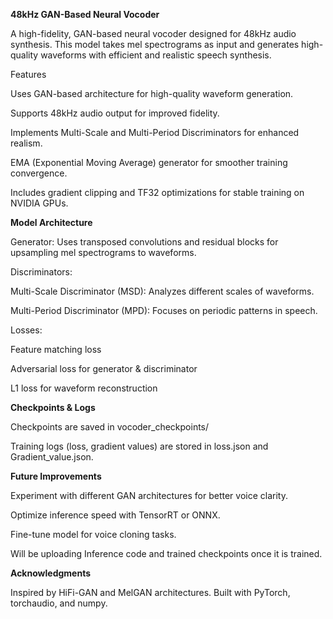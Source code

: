 **48kHz GAN-Based Neural Vocoder**

A high-fidelity, GAN-based neural vocoder designed for 48kHz audio synthesis. This model takes mel spectrograms as input and generates high-quality waveforms with efficient and realistic speech synthesis.

Features

Uses GAN-based architecture for high-quality waveform generation.

Supports 48kHz audio output for improved fidelity.

Implements Multi-Scale and Multi-Period Discriminators for enhanced realism.

EMA (Exponential Moving Average) generator for smoother training convergence.

Includes gradient clipping and TF32 optimizations for stable training on NVIDIA GPUs.



**Model Architecture**

Generator: Uses transposed convolutions and residual blocks for upsampling mel spectrograms to waveforms.

Discriminators:

Multi-Scale Discriminator (MSD): Analyzes different scales of waveforms.

Multi-Period Discriminator (MPD): Focuses on periodic patterns in speech.

Losses:

Feature matching loss

Adversarial loss for generator & discriminator

L1 loss for waveform reconstruction



**Checkpoints & Logs**

Checkpoints are saved in vocoder_checkpoints/

Training logs (loss, gradient values) are stored in loss.json and Gradient_value.json.



**Future Improvements**

Experiment with different GAN architectures for better voice clarity.

Optimize inference speed with TensorRT or ONNX.

Fine-tune model for voice cloning tasks.

Will be uploading Inference code and trained checkpoints once it is trained.




**Acknowledgments**

Inspired by HiFi-GAN and MelGAN architectures. Built with PyTorch, torchaudio, and numpy.
